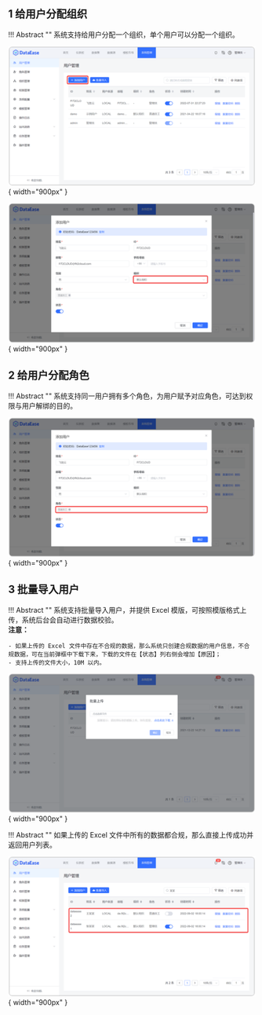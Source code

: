 ## 1 给用户分配组织

!!! Abstract ""
系统支持给用户分配一个组织，单个用户可以分配一个组织。

![给用户分配组织1](../img/xpack/给用户分配组织1.png){ width="900px" }

![给用户分配组织2](../img/xpack/给用户分配组织2.png){ width="900px" }

## 2 给用户分配角色

!!! Abstract ""
系统支持同一用户拥有多个角色，为用户赋予对应角色，可达到权限与用户解绑的目的。

![给用户分配角色](../img/xpack/给用户分配角色.png){ width="900px" }

## 3 批量导入用户

!!! Abstract ""
系统支持批量导入用户，并提供 Excel 模版，可按照模版格式上传，系统后台会自动进行数据校验。  
**注意：**

    - 如果上传的 Excel 文件中存在不合规的数据，那么系统只创建合规数据的用户信息，不合规数据，可在当前弹框中下载下来，下载的文件在【状态】列右侧会增加【原因】；
    - 支持上传的文件大小，10M 以内。

![批量导入用户](../img/xpack/批量导入用户1.png){ width="900px" }

!!! Abstract ""
如果上传的 Excel 文件中所有的数据都合规，那么直接上传成功并返回用户列表。

![批量导入用户](../img/xpack/批量导入用户2.png){ width="900px" }
